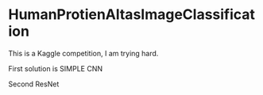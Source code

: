 # HumanProtienAltasImageClassification
This is a Kaggle competition, I am trying hard.

First solution is SIMPLE CNN

Second ResNet
